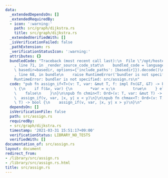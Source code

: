 ```yaml
---
data:
  _extendedDependsOn: []
  _extendedRequiredBy:
  - icon: ':warning:'
    path: src/graph/dijkstra.rs
    title: src/graph/dijkstra.rs
  _extendedVerifiedWith: []
  _isVerificationFailed: false
  _pathExtension: rs
  _verificationStatusIcon: ':warning:'
  attributes: {}
  bundledCode: "Traceback (most recent call last):\n  File \"/opt/hostedtoolcache/Python/3.9.2/x64/lib/python3.9/site-packages/onlinejudge_verify/documentation/build.py\"\
    , line 71, in _render_source_code_stat\n    bundled_code = language.bundle(stat.path,\
    \ basedir=basedir, options={'include_paths': [basedir]}).decode()\n  File \"/opt/hostedtoolcache/Python/3.9.2/x64/lib/python3.9/site-packages/onlinejudge_verify/languages/user_defined.py\"\
    , line 68, in bundle\n    raise RuntimeError('bundler is not specified: {}'.format(path.as_posix()))\n\
    RuntimeError: bundler is not specified: src/assign.rs\n"
  code: "pub fn assign_if<T>(v: T, var: &mut T, f: impl Fn(&T, &T) -> bool) -> bool\
    \ {\n    if f(&v, var) {\n        *var = v;\n        true\n    } else {\n    \
    \    false\n    }\n}\n\npub fn chmin<T: Ord>(v: T, var: &mut T) -> bool {\n  \
    \  assign_if(v, var, |x, y| x < y)\n}\n\npub fn chmax<T: Ord>(v: T, var: &mut\
    \ T) -> bool {\n    assign_if(v, var, |x, y| x > y)\n}\n"
  dependsOn: []
  isVerificationFile: false
  path: src/assign.rs
  requiredBy:
  - src/graph/dijkstra.rs
  timestamp: '2021-03-31 15:51:17+09:00'
  verificationStatus: LIBRARY_NO_TESTS
  verifiedWith: []
documentation_of: src/assign.rs
layout: document
redirect_from:
- /library/src/assign.rs
- /library/src/assign.rs.html
title: src/assign.rs
---
```

